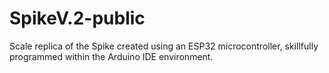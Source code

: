 # SpikeV.2-public
Scale replica of the Spike created using an ESP32 microcontroller, skillfully programmed within the Arduino IDE environment.
